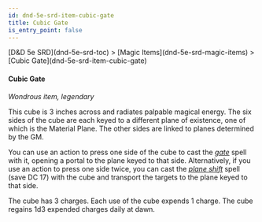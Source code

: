 ```yaml
---
id: dnd-5e-srd-item-cubic-gate
title: Cubic Gate
is_entry_point: false
---
```


<breadcrumb>
[D&D 5e SRD](dnd-5e-srd-toc) >  [Magic Items](dnd-5e-srd-magic-items) > [Cubic Gate](dnd-5e-srd-item-cubic-gate)
</breadcrumb>

#### Cubic Gate

*Wondrous item, legendary*

This cube is 3 inches across and radiates palpable magical energy. The six sides of the cube are each keyed to a different plane of existence, one of which is the Material Plane. The other sides are linked to planes determined by the GM.

You can use an action to press one side of the cube to cast the [*gate*](dnd-5e-srd-spell-gate) spell with it, opening a portal to the plane keyed to that side. Alternatively, if you use an action to press one side twice, you can cast the [*plane shift*](dnd-5e-srd-spell-plane-shift) spell (save DC 17) with the cube and transport the targets to the plane keyed to that side.

The cube has 3 charges. Each use of the cube expends 1 charge. The cube regains 1d3 expended charges daily at dawn.

